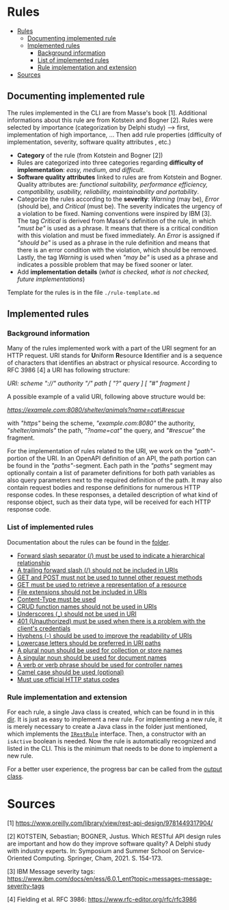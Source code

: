 # Rules
- [Rules](#rules)
  - [Documenting implemented rule](#documenting-implemented-rule)
  - [Implemented rules](#implemented-rules)
    - [Background information](#background-information)
    - [List of implemented rules](#list-of-implemented-rules)
    - [Rule implementation and extension](#rule-implementation-and-extension)
- [Sources](#sources)

## Documenting implemented rule
The rules implemented in the CLI are from Masse's book [1]. Additional informations about this rule are from Kotstein and Bogner [2]. Rules were selected by importance (categorization by Delphi study) --> first, implementation of high importance, ... Then add rule properties (difficulty of implementation, severity, software quality attributes , etc.)
* **Category** of the rule (from Kotstein and Bogner [2])
* Rules are categorized into three categories regarding **difficulty of implementation**: *easy, medium, and difficult*. 
* **Software quality attributes** linked to rules are from Kotstein and Bogner. Quality attributes are: *functional suitability, performance efficiency, compatibility, usability, reliability, maintainability and portability*. 
* Categorize the rules according to the **severity**: *Warning* (may be), *Error* (should be), and *Critical* (must be). The severity indicates the urgency of a violation to be fixed. Naming conventions were inspired by IBM [3]. The tag *Critical* is derived from Massé's definition of the rule, in which *"must be"* is used as a phrase. It means that there is a critical condition with this violation and must be fixed immediately. An *Error* is assigned if *"should be"* is used as a phrase in the rule definition and means that there is an error condition with the violation, which should be removed. Lastly, the tag *Warning* is used when *"may be"* is used as a phrase and indicates a possible problem that may be fixed sooner or later.
* Add **implementation details** (_what is checked, what is not checked, future implementations_)

Template for the rules is in the file `./rule-template.md`

## Implemented rules

### Background information
Many of the rules implemented work with a part of the URI segment for an HTTP request.
URI stands for **U**niform **R**esource **I**dentifier and is a sequence of characters that identifies an abstract or physical resource. According to RFC 3986 [4] a URI has following structure:

*URI: scheme "://" authority "/" path [ "?" query ] [ "\#" fragment ]* 

A possible example of a valid URI, following above structure would be:

*https://example.com:8080/shelter/animals?name=cat\#rescue*

with *"https"* being the scheme, *"example.com:8080"* the authority, *"shelter/animals"* the path, *"?name=cat"* the query, and *"\#rescue"* the fragment.

For the implementation of rules related to the URI, we work on the *"path"*-portion of the URI. In an OpenAPI definition of an API, the path portion can be found in the *"paths"*-segment. Each path in the *"paths"* segment may optionally contain a list of parameter definitions for both path variables as also query parameters next to the required definition of the path. It may also contain request bodies and response definitions for numerous HTTP response codes. In these responses, a detailed description of what kind of response object, such as their data type, will be received for each HTTP response code.

### List of implemented rules
Documentation about the rules can be found in the [folder](./implemented-rules).

* [Forward slash separator (/) must be used to indicate a hierarchical relationship](./implemented-rules/Forward-slash-separator-must-be-used-to-indicate-a-hierarchical-relationship.md)
* [A trailing forward slash (/) should not be included in URIs](./implemented-rules/A-trailing-foward-slash-should-not-be-included-in-URIs.md)
* [GET and POST must not be used to tunnel other request methods](./implemented-rules/GET-and-POST-must-not-be-used-to-tunnel-other-request-methods.md) 
* [GET must be used to retrieve a representation of a resource](./implemented-rules/GET-must-be-used-to-retrieve-a-representation-of-a-resource.md)
* [File extensions should not be included in URIs](./implemented-rules/File-extensions-should-not-be-included-in-URIs.md)
* [Content-Type must be used](./implemented-rules/Content-Type-must-be-used.md)
* [CRUD function names should not be used in URIs](./implemented-rules/CRUD-function-names-should-not-be-used-in-URIs.md)
* [Underscores (_) should not be used in URI](./implemented-rules/Underscores-(_)-should-not-be-used-in-URI.md)
* [401 (Unauthorized) must be used when there is a problem with the client's credentials](./implemented-rules/401-(Unauthorized)-must-be-used-when-there-is-a-problem-with-the-client's-credentials.md)
* [Hyphens (-) should be used to improve the readability of URIs](./implemented-rules/Hyphens-(-)-should-be-used-to-improve-the-readability-of-URIs.md)
* [Lowercase letters should be preferred in URI paths](./implemented-rules/Lowercase-letters-should-be-preferred-in-URI-paths.md)
* [A plural noun should be used for collection or store names](./implemented-rules/A-plural-noun-should-be-used-for-collection-or-store-names.md)
* [A singular noun should be used for document names](./implemented-rules/A-singular-noun-should-be-used-for-document-names.md)
* [A verb or verb phrase should be used for controller names](./implemented-rules/A-verb-or-verb-phrase-should-be-used-for-controller-names.md)
* [Camel case should be used (optional)](./implemented-rules/Camel-case-should-be-used.md)
* [Must use official HTTP status codes](./implemented-rules/Must-use-official-HTTP-status-codes.md)

### Rule implementation and extension
For each rule, a single Java class is created, which can be found in in this [dir](../../src/main/java/cli/rule/rules). It is just as easy to implement a new rule. For implementing a new rule, it is merely necessary to create a Java class in the folder just mentioned, which implements the [`IRestRule`](../../src/main/java/cli/rule/IRestRule.java) interface. Then, a constructor with an `isActive` boolean is needed. Now the rule is automatically recognized and listed in the CLI. This is the minimum that needs to be done to implement a new rule. 

For a better user experience, the progress bar can be called from the [output class](../../src/main/java/cli/utility/Output.java).

# Sources
[1] https://www.oreilly.com/library/view/rest-api-design/9781449317904/

[2] KOTSTEIN, Sebastian; BOGNER, Justus. Which RESTful API design rules are important and how do they improve software quality? A Delphi study with industry experts. In: Symposium and Summer School on Service-Oriented Computing. Springer, Cham, 2021. S. 154-173.

[3] IBM Message severity tags: https://www.ibm.com/docs/en/ess/6.0.1_ent?topic=messages-message-severity-tags

[4] Fielding et al. RFC 3986: https://www.rfc-editor.org/rfc/rfc3986
